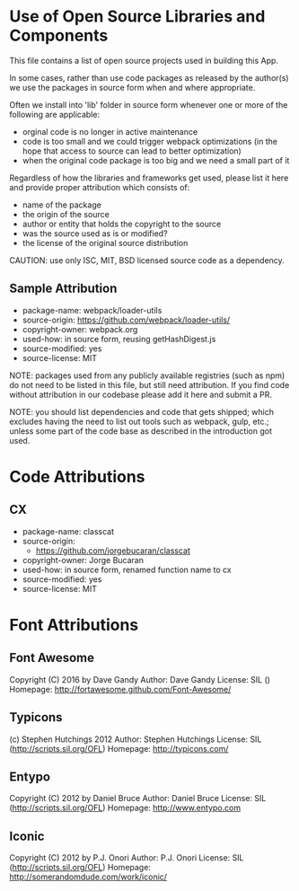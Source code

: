 Use of Open Source Libraries and Components
===========================================
This file contains a list of open source projects used in building this App.

In some cases, rather than use code packages as released by the author(s) we
use the packages in source form when and where appropriate.

Often we install into 'lib' folder in source form whenever one or more of the
following are applicable:
- orginal code is no longer in active maintenance
- code is too small and we could trigger webpack optimizations (in the hope
  that access to source can lead to better optimization)
- when the original code package is too big and we need a small part of it

Regardless of how the libraries and frameworks get used, please list it here
and provide proper attribution which consists of:
- name of the package
- the origin of the source
- author or entity that holds the copyright to the source
- was the source used as is or modified?
- the license of the original source distribution

CAUTION: use only ISC, MIT, BSD licensed source code as a dependency.

Sample Attribution
------------------
- package-name: webpack/loader-utils
- source-origin: https://github.com/webpack/loader-utils/
- copyright-owner: webpack.org
- used-how: in source form, reusing getHashDigest.js
- source-modified: yes
- source-license: MIT

NOTE: packages used from any publicly available registries (such as npm)
do not need to be listed in this file, but still need attribution.
If you find code without attribution in our codebase please add it here
and submit a PR.

NOTE: you should list dependencies and code that gets shipped; which
excludes having the need to list out tools such as webpack, gulp, etc.;
unless some part of the code base as described in the introduction got used.

Code Attributions
=================
CX
--------
- package-name: classcat
- source-origin: 
  - https://github.com/jorgebucaran/classcat
- copyright-owner: Jorge Bucaran
- used-how: in source form, renamed function name to cx
- source-modified: yes
- source-license: MIT

Font Attributions
=================
## Font Awesome
   Copyright (C) 2016 by Dave Gandy
   Author:    Dave Gandy
   License:   SIL ()
   Homepage:  http://fortawesome.github.com/Font-Awesome/
## Typicons
   (c) Stephen Hutchings 2012
   Author:    Stephen Hutchings
   License:   SIL (http://scripts.sil.org/OFL)
   Homepage:  http://typicons.com/
## Entypo
   Copyright (C) 2012 by Daniel Bruce
   Author:    Daniel Bruce
   License:   SIL (http://scripts.sil.org/OFL)
   Homepage:  http://www.entypo.com
## Iconic
   Copyright (C) 2012 by P.J. Onori
   Author:    P.J. Onori
   License:   SIL (http://scripts.sil.org/OFL)
   Homepage:  http://somerandomdude.com/work/iconic/
